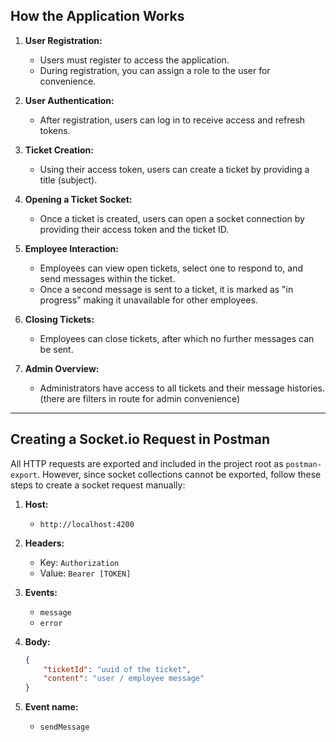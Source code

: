 ## How the Application Works

1. **User Registration:**

    - Users must register to access the application.
    - During registration, you can assign a role to the user for convenience.

2. **User Authentication:**

    - After registration, users can log in to receive access and refresh tokens.

3. **Ticket Creation:**

    - Using their access token, users can create a ticket by providing a title (subject).

4. **Opening a Ticket Socket:**

    - Once a ticket is created, users can open a socket connection by providing their access token and the ticket ID.

5. **Employee Interaction:**

    - Employees can view open tickets, select one to respond to, and send messages within the ticket.
    - Once a second message is sent to a ticket, it is marked as "in progress" making it unavailable for other employees.

6. **Closing Tickets:**

    - Employees can close tickets, after which no further messages can be sent.

7. **Admin Overview:**
    - Administrators have access to all tickets and their message histories. (there are filters in route for admin convenience)

---

## Creating a Socket.io Request in Postman

All HTTP requests are exported and included in the project root as `postman-export`. However, since socket collections cannot be exported, follow these steps to create a socket request manually:

1. **Host:**

    - `http://localhost:4200`

2. **Headers:**

    - Key: `Authorization`
    - Value: `Bearer [TOKEN]`

3. **Events:**

    - `message`
    - `error`

4. **Body:**

    ```json
    {
        "ticketId": "uuid of the ticket",
        "content": "user / employee message"
    }
    ```

5. **Event name:**

    - `sendMessage`
